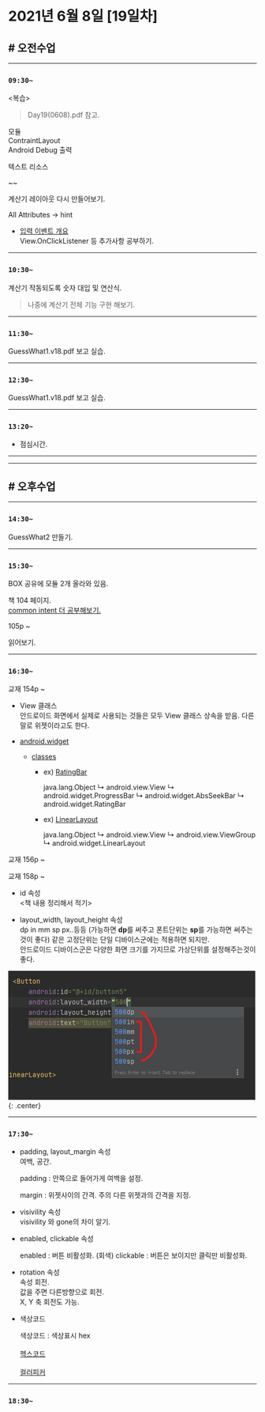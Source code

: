# 2021년 6월 8일 [19일차]

## # 오전수업
----
### `09:30~`

<복습>  

> Day19(0608).pdf 참고.

모듈  
ContraintLayout  
Android Debug 출력  

텍스트 리소스  

~~

계산기 레이아웃 다시 만들어보기.

All Attributes -> hint

- [입력 이벤트 개요](https://developer.android.com/guide/topics/ui/ui-events?hl=ko#java)  
    View.OnClickListener 등 추가사항 공부하기.

----
### `10:30~`

계산기 작동되도록 숫자 대입 및 연산식.

> 나중에 계산기 전체 기능 구현 해보기.

----
### `11:30~`

GuessWhat1.v18.pdf 보고 실습.

----
### `12:30~`

GuessWhat1.v18.pdf 보고 실습.

----
### `13:20~`

  - 점심시간.

---
---

## # 오후수업

---
### `14:30~`

GuessWhat2 만들기.

---
### `15:30~`

BOX 공유에 모듈 2개 올라와 있음.


책 104 페이지.  
[common intent 더 공부해보기.](https://developer.android.com/guide/components/intents-common)  

105p ~

읽어보기.

----
### `16:30~`

교재 154p ~

- View 클래스   
  안드로이드 화면에서 실제로 사용되는 것들은 모두 View 클래스 상속을 받음.
  다른말로 위젯이라고도 한다.

- [android.widget](https://developer.android.com/reference/android/widget/package-summary#annotations)  
  - [classes](https://developer.android.com/reference/android/widget/package-summary#classes)  
    -  ex) [RatingBar](https://developer.android.com/reference/android/widget/RatingBar)  

        java.lang.Object
       ↳	android.view.View
     	   ↳	android.widget.ProgressBar
     	 	   ↳	android.widget.AbsSeekBar
     	 	 	   ↳	android.widget.RatingBar

    - ex) [LinearLayout](https://developer.android.com/reference/android/widget/LinearLayout)  

        java.lang.Object
       ↳	android.view.View
     	   ↳	android.view.ViewGroup
     	 	   ↳	android.widget.LinearLayout

교재 156p ~

교재 158p ~

- id 속성    
  <책 내용 정리해서 적기>

- layout_width, layout_height 속성  
  dp in mm sp px..등등 (가능하면 **dp**를 써주고 폰트단위는 **sp**를 가능하면 써주는것이 좋다) 같은 고정단위는 단일 디바이스군에는 적용하면 되지만.  
  안드로이드 디바이스군은 다양한 화면 크기를 가지므로 가상단위를 설정해주는것이 좋다.

![](https://github.com/SungWoo0315/study-repository/blob/main/image-save/20210608%201700.png){: .center}

----
### `17:30~`


- padding, layout_margin 속성  
  여백, 공간.

  padding : 안쪽으로 들어가게 여백을 설정.

  margin :  위젯사이의 간격. 주의 다른 위젯과의 간격을 지정.

- visivility 속성  
  visivility 와 gone의 차이 알기.

- enabled, clickable 속성  

  enabled : 버튼 비활성화. (회색)
  clickable : 버튼은 보이지만 클릭만 비활성화.

- rotation 속성  
  속성 회전.  
  값을 주면 다른방향으로 회전.  
  X, Y 축 회전도 가능.  


- 색상코드  

  색상코드 : 색상표시 hex  
  \
  [헥스코드](https://namu.wiki/w/%ED%97%A5%EC%8A%A4%20%EC%BD%94%EB%93%9C)  
  \
  [컬러피커](https://www.google.com/search?q=%EC%BB%AC%EB%9F%AC%ED%94%BC%EC%BB%A4&oq=%EC%BB%AC%EB%9F%AC%ED%94%BC%EC%BB%A4&aqs=chrome..69i57j0l5.1354j0j15&sourceid=chrome&ie=UTF-8)  






----
### `18:30~`
